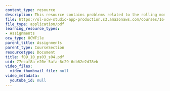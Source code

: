```yaml
---
content_type: resource
description: This resource contains problems related to the rolling moment.
file: https://ol-ocw-studio-app-production.s3.amazonaws.com/courses/16-01-unified-engineering-i-ii-iii-iv-fall-2005-spring-2006/77ecaf8ae20e5afa6c296cb62e2d78eb_f09_10_ps03_s04.pdf
file_type: application/pdf
learning_resource_types:
- Assignments
ocw_type: OCWFile
parent_title: Assignments
parent_type: CourseSection
resourcetype: Document
title: f09_10_ps03_s04.pdf
uid: 77ecaf8a-e20e-5afa-6c29-6cb62e2d78eb
video_files:
  video_thumbnail_file: null
video_metadata:
  youtube_id: null
---
```

